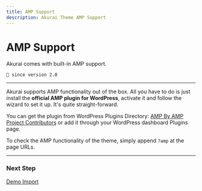 ```yaml
---
title: AMP Support
description: Akurai Theme AMP Support
---
```


# AMP Support

Akurai comes with built-in AMP support.

`💁 since version 2.0`

---

Akurai supports AMP functionality out of the box. All you have to do is just install the **official AMP plugin for WordPress**, activate it and follow the wizard to set it up. It's quite straight-forward.

You can get the plugin from WordPress Plugins Directory: [AMP By AMP Project Contributors](https://wordpress.org/plugins/amp/) or add it through your WordPress dashboard Plugins page.

To check the AMP functionality of the theme, simply append `?amp` at the page URLs.

---

### Next Step

[Demo Import](/docs/akurai/demo-import/)
